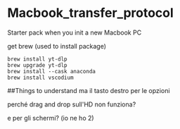 # Macbook_transfer_protocol
Starter pack when you init a new Macbook PC

get brew (used to install package)
```
brew install yt-dlp
brew upgrade yt-dlp
brew install --cask anaconda
brew install vscodium
```


##Things to understand
ma il tasto destro per le opzioni

perché drag and drop sull'HD non funziona?

e per gli schermi? (io ne ho 2)
